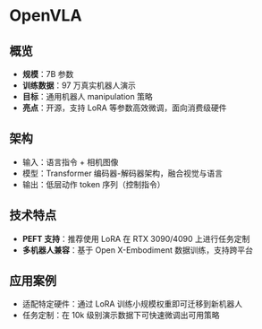# OpenVLA

## 概览
- **规模**：7B 参数
- **训练数据**：97 万真实机器人演示
- **目标**：通用机器人 manipulation 策略
- **亮点**：开源，支持 LoRA 等参数高效微调，面向消费级硬件

## 架构
- 输入：语言指令 + 相机图像
- 模型：Transformer 编码器-解码器架构，融合视觉与语言
- 输出：低层动作 token 序列（控制指令）

## 技术特点
- **PEFT 支持**：推荐使用 LoRA 在 RTX 3090/4090 上进行任务定制
- **多机器人兼容**：基于 Open X-Embodiment 数据训练，支持跨平台

## 应用案例
- 适配特定硬件：通过 LoRA 训练小规模权重即可迁移到新机器人
- 任务定制：在 10k 级别演示数据下可快速微调出可用策略
